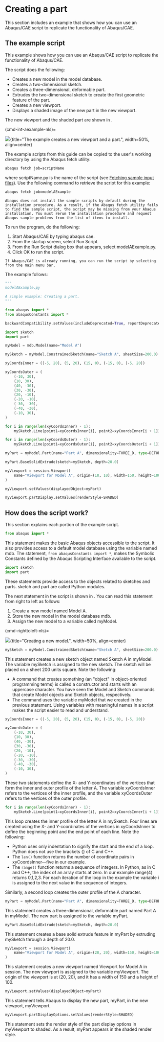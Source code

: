# Creating a part

This section includes an example that shows how you can use an Abaqus/CAE script to replicate the functionality of Abaqus/CAE.

## The example script

This example shows how you can use an Abaqus/CAE script to replicate the functionality of Abaqus/CAE.

The script does the following:

- Creates a new model in the model database.
- Creates a two-dimensional sketch.
- Creates a three-dimensional, deformable part.
- Extrudes the two-dimensional sketch to create the first geometric feature of the part.
- Creates a new viewport.
- Displays a shaded image of the new part in the new viewport.

The new viewport and the shaded part are shown in [](#cmd-int-aexample-nls).

(cmd-int-aexample-nls)=

![](../../../images/cmd-int-aexample-nls.png){title="The example creates a new viewport and a part.", width=50%, align=center}

The example scripts from this guide can be copied to the user's working directory by using the Abaqus fetch utility:

```sh
abaqus fetch job=scriptName
```

where scriptName.py is the name of the script (see [Fetching sample input files](https://help.3ds.com/2021/english/dssimulia_established/SIMACAEEXCRefMap/simaexc-c-fetchproc.htm?contextscope=all?)). Use the following command to retrieve the script for this example:

```sh
abaqus fetch job=modelAExample
```

```{note}
Abaqus does not install the sample scripts by default during the installation procedure. As a result, if the Abaqus fetch utility fails to find the sample script, the script may be missing from your Abaqus installation. You must rerun the installation procedure and request Abaqus sample problems from the list of items to install.
```

To run the program, do the following:

1. Start Abaqus/CAE by typing abaqus cae.
2. From the startup screen, select Run Script.
3. From the Run Script dialog box that appears, select modelAExample.py.
4. Click OK to run the script.

```{note}
If Abaqus/CAE is already running, you can run the script by selecting from the main menu bar.
```

The example follows:

```python
"""
modelAExample.py

A simple example: Creating a part.
"""

from abaqus import *
from abaqusConstants import *

backwardCompatibility.setValues(includeDeprecated=True, reportDeprecated=False)

import sketch
import part

myModel = mdb.Model(name="Model A")

mySketch = myModel.ConstrainedSketch(name="Sketch A", sheetSize=200.0)

xyCoordsInner = ((-5, 20), (5, 20), (15, 0), (-15, 0), (-5, 20))

xyCoordsOuter = (
    (-10, 30),
    (10, 30),
    (40, -30),
    (30, -30),
    (20, -10),
    (-20, -10),
    (-30, -30),
    (-40, -30),
    (-10, 30),
)

for i in range(len(xyCoordsInner) - 1):
    mySketch.Line(point1=xyCoordsInner[i], point2=xyCoordsInner[i + 1])

for i in range(len(xyCoordsOuter) - 1):
    mySketch.Line(point1=xyCoordsOuter[i], point2=xyCoordsOuter[i + 1])

myPart = myModel.Part(name="Part A", dimensionality=THREE_D, type=DEFORMABLE_BODY)

myPart.BaseSolidExtrude(sketch=mySketch, depth=20.0)

myViewport = session.Viewport(
    name="Viewport for Model A", origin=(10, 10), width=150, height=100
)

myViewport.setValues(displayedObject=myPart)

myViewport.partDisplay.setValues(renderStyle=SHADED)
```

## How does the script work?

This section explains each portion of the example script.

```python
from abaqus import *
```

This statement makes the basic Abaqus objects accessible to the script. It also provides access to a default model database using the variable named mdb. The statement, `from abaqusConstants import *`, makes the Symbolic Constants defined by the Abaqus Scripting Interface available to the script.

```python
import sketch
import part
```

These statements provide access to the objects related to sketches and parts. sketch and part are called Python modules.

The next statement in the script is shown in [](#cmd-righttoleft-nls). You can read this statement from right to left as follows:

1. Create a new model named Model A.
2. Store the new model in the model database mdb.
3. Assign the new model to a variable called myModel.

(cmd-righttoleft-nls)=

![](../../../images/cmd-righttoleft-nls.png){title="Creating a new model.", width=50%, align=center}

```python
mySketch = myModel.ConstrainedSketch(name="Sketch A", sheetSize=200.0)
```

This statement creates a new sketch object named Sketch A in myModel. The variable mySketch is assigned to the new sketch. The sketch will be placed on a sheet 200 units square. Note the following:

- A command that creates something (an "object" in object-oriented programming terms) is called a constructor and starts with an uppercase character. You have seen the Model and Sketch commands that create Model objects and Sketch objects, respectively.
- The command uses the variable myModel that we created in the previous statement. Using variables with meaningful names in a script makes the script easier to read and understand.

```python
xyCoordsInner = ((-5, 20), (5, 20), (15, 0), (-15, 0), (-5, 20))

xyCoordsOuter = (
    (-10, 30),
    (10, 30),
    (40, -30),
    (30, -30),
    (20, -10),
    (-20, -10),
    (-30, -30),
    (-40, -30),
    (-10, 30),
)
```

These two statements define the X- and Y-coordinates of the vertices that form the inner and outer profile of the letter A. The variable xyCoordsInner refers to the vertices of the inner profile, and the variable xyCoordsOuter refers to the vertices of the outer profile.

```python
for i in range(len(xyCoordsInner) - 1):
    mySketch.Line(point1=xyCoordsInner[i], point2=xyCoordsInner[i + 1])
```

This loop creates the inner profile of the letter A in mySketch. Four lines are created using the X- and Y-coordinates of the vertices in xyCoordsInner to define the beginning point and the end point of each line. Note the following:

- Python uses only indentation to signify the start and the end of a loop. Python does not use the brackets {} of C and C++.
- The `len()` function returns the number of coordinate pairs in xyCoordsInner—five in our example.
- The `range()` function returns a sequence of integers. In Python, as in C and C++, the index of an array starts at zero. In our example range(4) returns 0,1,2,3. For each iteration of the loop in the example the variable i is assigned to the next value in the sequence of integers.

Similarly, a second loop creates the outer profile of the A character.

```python
myPart = myModel.Part(name="Part A", dimensionality=THREE_D, type=DEFORMABLE_BODY)
```

This statement creates a three-dimensional, deformable part named Part A in myModel. The new part is assigned to the variable myPart.

```python
myPart.BaseSolidExtrude(sketch=mySketch, depth=20.0)
```

This statement creates a base solid extrude feature in myPart by extruding mySketch through a depth of 20.0.

```python
myViewport = session.Viewport(
    name="Viewport for Model A", origin=(20, 20), width=150, height=100
)
```

This statement creates a new viewport named Viewport for Model A in session. The new viewport is assigned to the variable myViewport. The origin of the viewport is at (20, 20), and it has a width of 150 and a height of 100.

```python
myViewport.setValues(displayedObject=myPart)
```

This statement tells Abaqus to display the new part, myPart, in the new viewport, myViewport.

```python
myViewport.partDisplayOptions.setValues(renderStyle=SHADED)
```

This statement sets the render style of the part display options in myViewport to shaded. As a result, myPart appears in the shaded render style.
